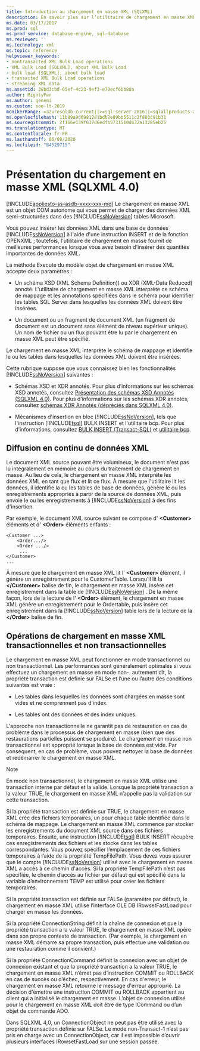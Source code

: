 ```yaml
---
title: Introduction au chargement en masse XML (SQLXML)
description: En savoir plus sur l’utilitaire de chargement en masse XML, un objet COM autonome dans SQLXML 4,0 qui vous permet de charger des données XML semi-structurées dans des tables Microsoft SQL Server.
ms.date: 03/17/2017
ms.prod: sql
ms.prod_service: database-engine, sql-database
ms.reviewer: ''
ms.technology: xml
ms.topic: reference
helpviewer_keywords:
- nontransacted XML Bulk Load operations
- XML Bulk Load [SQLXML], about XML Bulk Load
- bulk load [SQLXML], about bulk load
- transacted XML Bulk Load operations
- streaming XML data
ms.assetid: 38bd3cbd-65ef-4c23-9ef3-e70ecf6bb88a
author: MightyPen
ms.author: genemi
ms.custom: seo-lt-2019
monikerRange: =azuresqldb-current||>=sql-server-2016||=sqlallproducts-allversions||>=sql-server-linux-2017||=azuresqldb-mi-current
ms.openlocfilehash: 11b89a9d6981281bdb2e89bb5511c2f803c91b31
ms.sourcegitcommit: 2f166e139f637d6edfb5731510d632a13205eb25
ms.translationtype: MT
ms.contentlocale: fr-FR
ms.lasthandoff: 06/08/2020
ms.locfileid: "84529715"
---
```

# <a name="introduction-to-xml-bulk-load-sqlxml-40"></a>Présentation du chargement en masse XML (SQLXML 4.0)
[!INCLUDE[appliesto-ss-asdb-xxxx-xxx-md](../../../includes/appliesto-ss-asdb-xxxx-xxx-md.md)]
  Le chargement en masse XML est un objet COM autonome qui vous permet de charger des données XML semi-structurées dans des [!INCLUDE[ssNoVersion](../../../includes/ssnoversion-md.md)] tables Microsoft.  
  
 Vous pouvez insérer les données XML dans une base de données [!INCLUDE[ssNoVersion](../../../includes/ssnoversion-md.md)] à l'aide d'une instruction INSERT et de la fonction OPENXML ; toutefois, l'utilitaire de chargement en masse fournit de meilleures performances lorsque vous avez besoin d'insérer des quantités importantes de données XML.  
  
 La méthode Execute du modèle objet de chargement en masse XML accepte deux paramètres :  
  
-   Un schéma XSD (XML Schema Definition)) ou XDR (XML-Data Reduced) annoté. L'utilitaire de chargement en masse XML interprète ce schéma de mappage et les annotations spécifiées dans le schéma pour identifier les tables SQL Server dans lesquelles les données XML doivent être insérées.  
  
-   Un document ou un fragment de document XML (un fragment de document est un document sans élément de niveau supérieur unique). Un nom de fichier ou un flux pouvant être lu par le chargement en masse XML peut être spécifié.  
  
 Le chargement en masse XML interprète le schéma de mappage et identifie le ou les tables dans lesquelles les données XML doivent être insérées.  
  
 Cette rubrique suppose que vous connaissez bien les fonctionnalités [!INCLUDE[ssNoVersion](../../../includes/ssnoversion-md.md)] suivantes :  
  
-   Schémas XSD et XDR annotés. Pour plus d’informations sur les schémas XSD annotés, consultez [Présentation des schémas XSD Annotés &#40;SQLXML 4,0&#41;](../../../relational-databases/sqlxml/annotated-xsd-schemas/introduction-to-annotated-xsd-schemas-sqlxml-4-0.md). Pour plus d’informations sur les schémas XDR annotés, consultez [schémas XDR Annotés &#40;dépréciés dans SQLXML 4,0&#41;](../../../relational-databases/sqlxml/annotated-xsd-schemas/annotated-xdr-schemas-deprecated-in-sqlxml-4-0.md).  
  
-   Mécanismes d'insertion en bloc [!INCLUDE[ssNoVersion](../../../includes/ssnoversion-md.md)], tels que l'instruction [!INCLUDE[tsql](../../../includes/tsql-md.md)] BULK INSERT et l'utilitaire bcp. Pour plus d’informations, consultez [BULK INSERT &#40;Transact-SQL&#41;](../../../t-sql/statements/bulk-insert-transact-sql.md) et [utilitaire bcp](../../../tools/bcp-utility.md).  
  
## <a name="streaming-of-xml-data"></a>Diffusion en continu de données XML  
 Le document XML source pouvant être volumineux, le document n'est pas lu intégralement en mémoire au cours du traitement de chargement en masse. Au lieu de cela, le chargement en masse XML interprète les données XML en tant que flux et lit ce flux. À mesure que l'utilitaire lit les données, il identifie la ou les tables de base de données, génère le ou les enregistrements appropriés à partir de la source de données XML, puis envoie le ou les enregistrements à [!INCLUDE[ssNoVersion](../../../includes/ssnoversion-md.md)] à des fins d'insertion.  
  
 Par exemple, le document XML source suivant se compose d' **\<Customer>** éléments et d' **\<Order>** éléments enfants :  
  
```  
<Customer ...>  
    <Order.../>  
    <Order .../>  
     ...  
</Customer>  
...  
```  
  
 À mesure que le chargement en masse XML lit l' **\<Customer>** élément, il génère un enregistrement pour le CustomerTable. Lorsqu’il lit la **\</Customer>** balise de fin, le chargement en masse XML insère cet enregistrement dans la table de [!INCLUDE[ssNoVersion](../../../includes/ssnoversion-md.md)] . De la même façon, lors de la lecture de l' **\<Order>** élément, le chargement en masse XML génère un enregistrement pour le Ordertable, puis insère cet enregistrement dans la [!INCLUDE[ssNoVersion](../../../includes/ssnoversion-md.md)] table lors de la lecture de la **\</Order>** balise de fin.  
  
## <a name="transacted-and-nontransacted-xml-bulk-load-operations"></a>Opérations de chargement en masse XML transactionnelles et non transactionnelles  
 Le chargement en masse XML peut fonctionner en mode transactionnel ou non transactionnel. Les performances sont généralement optimales si vous effectuez un chargement en masse en mode non-. autrement dit, la propriété transaction est définie sur FALSe et l’une ou l’autre des conditions suivantes est vraie :  
  
-   Les tables dans lesquelles les données sont chargées en masse sont vides et ne comprennent pas d'index.  
  
-   Les tables ont des données et des index uniques.  
  
 L'approche non transactionnelle ne garantit pas de restauration en cas de problème dans le processus de chargement en masse (bien que des restaurations partielles puissent se produire). Le chargement en masse non transactionnel est approprié lorsque la base de données est vide. Par conséquent, en cas de problème, vous pouvez nettoyer la base de données et redémarrer le chargement en masse XML.  
  
> [!NOTE]  
>  En mode non transactionnel, le chargement en masse XML utilise une transaction interne par défaut et la valide. Lorsque la propriété transaction a la valeur TRUE, le chargement en masse XML n’appelle pas la validation sur cette transaction.  
  
 Si la propriété transaction est définie sur TRUE, le chargement en masse XML crée des fichiers temporaires, un pour chaque table identifiée dans le schéma de mappage. Le chargement en masse XML commence par stocker les enregistrements du document XML source dans ces fichiers temporaires. Ensuite, une instruction [!INCLUDE[tsql](../../../includes/tsql-md.md)] BULK INSERT récupère ces enregistrements des fichiers et les stocke dans les tables correspondantes. Vous pouvez spécifier l’emplacement de ces fichiers temporaires à l’aide de la propriété TempFilePath. Vous devez vous assurer que le compte [!INCLUDE[ssNoVersion](../../../includes/ssnoversion-md.md)] utilisé avec le chargement en masse XML a accès à ce chemin d'accès. Si la propriété TempFilePath n’est pas spécifiée, le chemin d’accès au fichier par défaut qui est spécifié dans la variable d’environnement TEMP est utilisé pour créer les fichiers temporaires.  
  
 Si la propriété transaction est définie sur FALSe (paramètre par défaut), le chargement en masse XML utilise l’interface OLE DB IRowsetFastLoad pour charger en masse les données.  
  
 Si la propriété ConnectionString définit la chaîne de connexion et que la propriété transaction a la valeur TRUE, le chargement en masse XML opère dans son propre contexte de transaction. (Par exemple, le chargement en masse XML démarre sa propre transaction, puis effectue une validation ou une restauration comme il convient.)  
  
 Si la propriété ConnectionCommand définit la connexion avec un objet de connexion existant et que la propriété transaction a la valeur TRUE, le chargement en masse XML n’émet pas d’instruction COMMIT ou ROLLBACK en cas de succès ou d’échec, respectivement. En cas d'erreur, le chargement en masse XML retourne le message d'erreur approprié. La décision d'émettre une instruction COMMIT ou ROLLBACK appartient au client qui a initialisé le chargement en masse. L’objet de connexion utilisé pour le chargement en masse XML doit être de type ICommand ou d’un objet de commande ADO.  
  
 Dans SQLXML 4,0, un ConnectionObject ne peut pas être utilisé avec la propriété transaction définie sur FALSe. Le mode non-Transact-1 n’est pas pris en charge avec un ConnectionObject, car il est impossible d’ouvrir plusieurs interfaces IRowsetFastLoad sur une session passée.  
  
  
